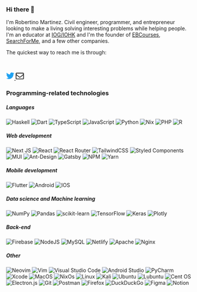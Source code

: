 ### Hi there 👋
I'm Robertino Martinez. Civil engineer, programmer, and entrepreneur looking to make a living solving interesting problems while helping people.
I'm an educator at [IOG/IOHK](https://iog.io) and I'm the founder of [EBCourses](https://ebcourses.com/), [SearchForMe](https://searchforme.app/), and a few other companies.

The quickest way to reach me is through: 
<div>
<a href="https://twitter.com/_roberm_">
  <img style="margin-top:30px" alt="Robertino Martinez | Twitter" width="22px" src="https://raw.githubusercontent.com/IIPatternII/IIPatternII/main/assets/twitter.svg" />
</a>
<a href="mailto:hi@robertinomartinez.com">
  <img style="margin-top:30px" alt="Robertino Martinez | Twitter" width="22px" src="https://raw.githubusercontent.com/IIPatternII/IIPatternII/main/assets/email.svg" />
</a>
</div>

### Programming-related technologies

##### Languages
![Haskell](https://img.shields.io/badge/Haskell-5e5086?style=flat&logo=haskell&logoColor=white)
![Dart](https://img.shields.io/badge/dart-%230175C2.svg?style=flat&logo=dart&logoColor=white)
![TypeScript](https://img.shields.io/badge/typescript-%23007ACC.svg?style=flat&logo=typescript&logoColor=white)
![JavaScript](https://img.shields.io/badge/javascript-%23323330.svg?style=flat&logo=javascript&logoColor=%23F7DF1E)
![Python](https://img.shields.io/badge/python-3670A0?style=flat&logo=python&logoColor=ffdd54)
![Nix](https://img.shields.io/badge/Nix-5277C3?style=flat&logo=nixos&logoColor=white)
![PHP](https://img.shields.io/badge/php-%23777BB4.svg?style=flat&logo=php&logoColor=white)
![R](https://img.shields.io/badge/r-%23276DC3.svg?style=flat&logo=r&logoColor=white)

##### Web development
![Next JS](https://img.shields.io/badge/Next-black?style=flat&logo=next.js&logoColor=white)
![React](https://img.shields.io/badge/react-%2320232a.svg?style=flat&logo=react&logoColor=%2361DAFB)
![React Router](https://img.shields.io/badge/React_Router-CA4245?style=flat&logo=react-router&logoColor=white)
![TailwindCSS](https://img.shields.io/badge/tailwindcss-%2338B2AC.svg?style=flat&logo=tailwind-css&logoColor=white)
![Styled Components](https://img.shields.io/badge/styled--components-DB7093?style=flat&logo=styled-components&logoColor=white)
![MUI](https://img.shields.io/badge/MUI-%230081CB.svg?style=flat&logo=material-ui&logoColor=white)
![Ant-Design](https://img.shields.io/badge/-AntDesign-%230170FE?style=flat&logo=ant-design&logoColor=white)
![Gatsby](https://img.shields.io/badge/Gatsby-%23663399.svg?style=flat&logo=gatsby&logoColor=white)
![NPM](https://img.shields.io/badge/NPM-%23000000.svg?style=flat&logo=npm&logoColor=white)
![Yarn](https://img.shields.io/badge/yarn-%232C8EBB.svg?style=flat&logo=yarn&logoColor=white)

##### Mobile development
![Flutter](https://img.shields.io/badge/Flutter-%2302569B.svg?style=flat&logo=Flutter&logoColor=white)
![Android](https://img.shields.io/badge/Android-3DDC84?style=flat&logo=android&logoColor=white)
![IOS](https://img.shields.io/badge/iOS-000000?style=flat&logo=ios&logoColor=white)

##### Data science and Machine learning
![NumPy](https://img.shields.io/badge/numpy-%23013243.svg?style=flat&logo=numpy&logoColor=white)
![Pandas](https://img.shields.io/badge/pandas-%23150458.svg?style=flat&logo=pandas&logoColor=white)
![scikit-learn](https://img.shields.io/badge/scikit--learn-%23F7931E.svg?style=flat&logo=scikit-learn&logoColor=white)
![TensorFlow](https://img.shields.io/badge/TensorFlow-%23FF6F00.svg?style=flat&logo=TensorFlow&logoColor=white)
![Keras](https://img.shields.io/badge/Keras-%23D00000.svg?style=flat&logo=Keras&logoColor=white)
![Plotly](https://img.shields.io/badge/Plotly-%233F4F75.svg?style=flat&logo=plotly&logoColor=white)

##### Back-end
![Firebase](https://img.shields.io/badge/firebase-%23039BE5.svg?style=flat&logo=firebase)
![NodeJS](https://img.shields.io/badge/node.js-6DA55F?style=flat&logo=node.js&logoColor=white)
![MySQL](https://img.shields.io/badge/mysql-%2300f.svg?style=flat&logo=mysql&logoColor=white)
![Netlify](https://img.shields.io/badge/netlify-%23000000.svg?style=flat&logo=netlify&logoColor=#00C7B7)
![Apache](https://img.shields.io/badge/apache-%23D42029.svg?style=flat&logo=apache&logoColor=white)
![Nginx](https://img.shields.io/badge/nginx-%23009639.svg?style=flat&logo=nginx&logoColor=white)

##### Other
![Neovim](https://img.shields.io/badge/NeoVim-%2357A143.svg?&style=flat&logo=neovim&logoColor=white)
![Vim](https://img.shields.io/badge/VIM-%2311AB00.svg?style=flat&logo=vim&logoColor=white)
![Visual Studio Code](https://img.shields.io/badge/Visual%20Studio%20Code-0078d7.svg?style=flat&logo=visual-studio-code&logoColor=white)
![Android Studio](https://img.shields.io/badge/Android%20Studio-3DDC84.svg?style=flat&logo=android-studio&logoColor=white)
![PyCharm](https://img.shields.io/badge/pycharm-143?style=flat&logo=pycharm&logoColor=black&color=black&labelColor=green)
![Xcode](https://img.shields.io/badge/Xcode-007ACC?style=flat&logo=Xcode&logoColor=white)
![MacOS](https://img.shields.io/badge/macOS-000000?style=flat&logo=macos&logoColor=F0F0F0)
![NixOs](https://img.shields.io/badge/NixOS-5277C3?style=flat&logo=nixos&logoColor=white)
![Linux](https://img.shields.io/badge/Linux-FCC624?style=flat&logo=linux&logoColor=black)
![Kali](https://img.shields.io/badge/Kali-268BEE?style=flat&logo=kalilinux&logoColor=white)
![Ubuntu](https://img.shields.io/badge/Ubuntu-E95420?style=flat&logo=ubuntu&logoColor=white)
![Lubuntu](https://img.shields.io/badge/-Lubuntu-%230065C2?style=flat&logo=lubuntu&logoColor=white)
![Cent OS](https://img.shields.io/badge/cent%20os-002260?style=flat&logo=centos&logoColor=F0F0F0)
![Electron.js](https://img.shields.io/badge/Electron-191970?style=flat&logo=Electron&logoColor=white)
![Git](https://img.shields.io/badge/git-%23F05033.svg?style=flat&logo=git&logoColor=white)
![Postman](https://img.shields.io/badge/Postman-FF6C37?style=flat&logo=postman&logoColor=white)
![Firefox](https://img.shields.io/badge/Firefox-FF7139?style=flat&logo=Firefox-Browser&logoColor=white)
![DuckDuckGo](https://img.shields.io/badge/DuckDuckGo-DE5833?style=flat&logo=DuckDuckGo&logoColor=white)
![Figma](https://img.shields.io/badge/figma-%23F24E1E.svg?style=flat&logo=figma&logoColor=white)
![Notion](https://img.shields.io/badge/Notion-%23000000.svg?style=flat&logo=notion&logoColor=white)
